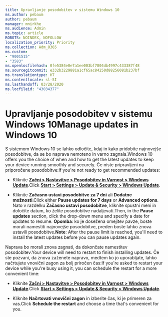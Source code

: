 ```yaml
---
title: Upravljanje posodobitev v sistemu Windows 10
ms.author: pebaum
author: pebaum
manager: mnirkhe
ms.audience: Admin
ms.topic: article
ROBOTS: NOINDEX, NOFOLLOW
localization_priority: Priority
ms.collection: Adm_O365
ms.custom:
- "9001515"
- "3583"
ms.openlocfilehash: 0fe5384e0e7a1ee003bf7804db4997c433387f48
ms.sourcegitcommit: e332b3229881a1cf65ac84250d88256081b237bf
ms.translationtype: HT
ms.contentlocale: sl-SI
ms.lasthandoff: 03/28/2020
ms.locfileid: "43034377"
---
```

# <a name="manage-updates-in-windows-10"></a><span data-ttu-id="3affa-102">Upravljanje posodobitev v sistemu Windows 10</span><span class="sxs-lookup"><span data-stu-id="3affa-102">Manage updates in Windows 10</span></span>

<span data-ttu-id="3affa-103">S sistemom Windows 10 se lahko odločite, kdaj in kako pridobite najnovejše posodobitve, da se bo naprava nemoteno in varno zagnala.</span><span class="sxs-lookup"><span data-stu-id="3affa-103">Windows 10 offers you the choice of when and how to get the latest updates to keep your device running smoothly and securely.</span></span> <span data-ttu-id="3affa-104">Če niste pripravljeni na priporočene posodobitve:</span><span class="sxs-lookup"><span data-stu-id="3affa-104">If you're not ready to get recommended updates:</span></span>

- <span data-ttu-id="3affa-105">Kliknite **[Začni > Nastavitve > Posodobitev in Varnost > Windows Update](ms-settings:windowsupdate)**.</span><span class="sxs-lookup"><span data-stu-id="3affa-105">Click **[Start > Settings > Update & Security > Windows Update](ms-settings:windowsupdate)**.</span></span>

- <span data-ttu-id="3affa-106">Kliknite **Začasno ustavi posodobitve za 7 dni** ali **Dodatne možnosti**.</span><span class="sxs-lookup"><span data-stu-id="3affa-106">Click either **Pause updates for 7 days** or **Advanced options**.</span></span> <span data-ttu-id="3affa-107">Nato v razdelku **Začasno ustavi posodobitve**, kliknite spustni meni in določite datum, ko želite posodobitve nadaljevati.</span><span class="sxs-lookup"><span data-stu-id="3affa-107">Then, in the **Pause updates** section, click the drop-down menu and specify a date for updates to resume.</span></span> <span data-ttu-id="3affa-108">**Opomba**: ko je dosežena omejitev pavze, boste morali namestiti najnovejše posodobitve, preden boste lahko znova ustavili posodobitve.</span><span class="sxs-lookup"><span data-stu-id="3affa-108">**Note**: After the pause limit is reached, you'll need to install the latest updates before you can pause updates again.</span></span>

<span data-ttu-id="3affa-109">Naprava bo morali znova zagnati, da dokončate namestitev posodobitev.</span><span class="sxs-lookup"><span data-stu-id="3affa-109">Your device will need to restart to finish installing updates.</span></span> <span data-ttu-id="3affa-110">Če ste pozvani, da znova zaženete napravo, medtem ko jo uporabljate, lahko načrtujete vnovični zagon za bolj priročen čas:</span><span class="sxs-lookup"><span data-stu-id="3affa-110">If you're asked to restart your device while you're busy using it, you can schedule the restart for a more convenient time:</span></span>

- <span data-ttu-id="3affa-111">Kliknite **[Začni > Nastavitve > Posodobitev in Varnost > Windows Update](ms-settings:windowsupdate)**.</span><span class="sxs-lookup"><span data-stu-id="3affa-111">Click **[Start > Settings > Update & Security > Windows Update](ms-settings:windowsupdate)**.</span></span>

- <span data-ttu-id="3affa-112">Kliknite **Načrtovati vnovični zagon** in izberite čas, ki je primeren za vas.</span><span class="sxs-lookup"><span data-stu-id="3affa-112">Click **Schedule the restart** and choose a time that's convenient for you.</span></span>

